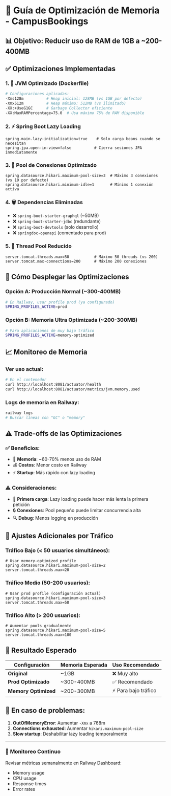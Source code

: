 # 🚀 Guía de Optimización de Memoria - CampusBookings

## 📊 **Objetivo**: Reducir uso de RAM de 1GB a ~200-400MB

## ✅ **Optimizaciones Implementadas**

### 1. **🔧 JVM Optimizado (Dockerfile)**
```bash
# Configuraciones aplicadas:
-Xms128m          # Heap inicial: 128MB (vs 1GB por defecto)
-Xmx512m          # Heap máximo: 512MB (vs ilimitado)
-XX:+UseG1GC      # Garbage Collector eficiente
-XX:MaxRAMPercentage=75.0  # Usa máximo 75% de RAM disponible
```

### 2. **⚡ Spring Boot Lazy Loading**
```properties
spring.main.lazy-initialization=true    # Solo carga beans cuando se necesitan
spring.jpa.open-in-view=false          # Cierra sesiones JPA inmediatamente
```

### 3. **💾 Pool de Conexiones Optimizado**
```properties
spring.datasource.hikari.maximum-pool-size=3  # Máximo 3 conexiones (vs 10 por defecto)
spring.datasource.hikari.minimum-idle=1       # Mínimo 1 conexión activa
```

### 4. **🗑️ Dependencias Eliminadas**
- ❌ `spring-boot-starter-graphql` (~50MB)
- ❌ `spring-boot-starter-jdbc` (redundante)
- ❌ `spring-boot-devtools` (solo desarrollo)
- ❌ `springdoc-openapi` (comentado para prod)

### 5. **🧵 Thread Pool Reducido**
```properties
server.tomcat.threads.max=50           # Máximo 50 threads (vs 200)
server.tomcat.max-connections=200      # Máximo 200 conexiones
```

## 🚀 **Cómo Desplegar las Optimizaciones**

### **Opción A: Producción Normal** (~300-400MB)
```bash
# En Railway, usar profile prod (ya configurado)
SPRING_PROFILES_ACTIVE=prod
```

### **Opción B: Memoria Ultra Optimizada** (~200-300MB)
```bash
# Para aplicaciones de muy bajo tráfico
SPRING_PROFILES_ACTIVE=memory-optimized
```

## 📈 **Monitoreo de Memoria**

### **Ver uso actual:**
```bash
# En el contenedor
curl http://localhost:8081/actuator/health
curl http://localhost:8081/actuator/metrics/jvm.memory.used
```

### **Logs de memoria en Railway:**
```bash
railway logs
# Buscar líneas con "GC" o "memory"
```

## ⚠️ **Trade-offs de las Optimizaciones**

### **✅ Beneficios:**
- 🔻 **Memoria**: ~60-70% menos uso de RAM
- 💰 **Costos**: Menor costo en Railway
- ⚡ **Startup**: Más rápido con lazy loading

### **⚠️ Consideraciones:**
- 🐌 **Primera carga**: Lazy loading puede hacer más lenta la primera petición
- 🔒 **Conexiones**: Pool pequeño puede limitar concurrencia alta
- 🔍 **Debug**: Menos logging en producción

## 🔧 **Ajustes Adicionales por Tráfico**

### **Tráfico Bajo** (< 50 usuarios simultáneos):
```properties
# Usar memory-optimized profile
spring.datasource.hikari.maximum-pool-size=2
server.tomcat.threads.max=20
```

### **Tráfico Medio** (50-200 usuarios):
```properties
# Usar prod profile (configuración actual)
spring.datasource.hikari.maximum-pool-size=3
server.tomcat.threads.max=50
```

### **Tráfico Alto** (> 200 usuarios):
```properties
# Aumentar pools gradualmente
spring.datasource.hikari.maximum-pool-size=5
server.tomcat.threads.max=100
```

## 🎯 **Resultado Esperado**

| Configuración | Memoria Esperada | Uso Recomendado |
|---------------|------------------|-----------------|
| **Original** | ~1GB | ❌ Muy alto |
| **Prod Optimizado** | ~300-400MB | ✅ Recomendado |
| **Memory Optimized** | ~200-300MB | ⚡ Para bajo tráfico |

## 🚨 **En caso de problemas:**

1. **OutOfMemoryError**: Aumentar `-Xmx` a 768m
2. **Connections exhausted**: Aumentar `hikari.maximum-pool-size`
3. **Slow startup**: Deshabilitar lazy loading temporalmente

---

### 📝 **Monitoreo Continuo**
Revisar métricas semanalmente en Railway Dashboard:
- Memory usage
- CPU usage  
- Response times
- Error rates
